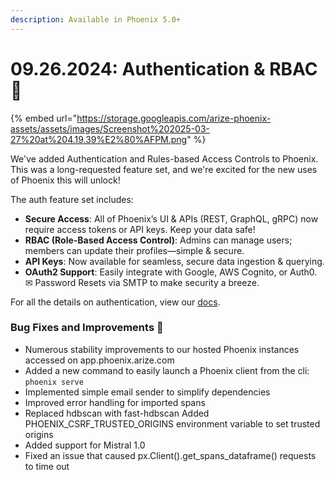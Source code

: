 ```yaml
---
description: Available in Phoenix 5.0+
---
```


# 09.26.2024: Authentication & RBAC 🔐

{% embed url="https://storage.googleapis.com/arize-phoenix-assets/assets/images/Screenshot%202025-03-27%20at%204.19.39%E2%80%AFPM.png" %}

We've added Authentication and Rules-based Access Controls to Phoenix. This was a long-requested feature set, and we're excited for the new uses of Phoenix this will unlock!

The auth feature set includes:

* **Secure Access**: All of Phoenix’s UI & APIs (REST, GraphQL, gRPC) now require access tokens or API keys. Keep your data safe!
* **RBAC (Role-Based Access Control)**: Admins can manage users; members can update their profiles—simple & secure.
* **API Keys**: Now available for seamless, secure data ingestion & querying.
* **OAuth2 Support**: Easily integrate with Google, AWS Cognito, or Auth0. ✉ Password Resets via SMTP to make security a breeze.

For all the details on authentication, view our [docs](https://arize.com/docs/phoenix/deployment/authentication).

### Bug Fixes and Improvements 🐛

* Numerous stability improvements to our hosted Phoenix instances accessed on app.phoenix.arize.com
* Added a new command to easily launch a Phoenix client from the cli: `phoenix serve`
* Implemented simple email sender to simplify dependencies
* Improved error handling for imported spans
* Replaced hdbscan with fast-hdbscan Added PHOENIX\_CSRF\_TRUSTED\_ORIGINS environment variable to set trusted origins
* Added support for Mistral 1.0
* Fixed an issue that caused px.Client().get\_spans\_dataframe() requests to time out
